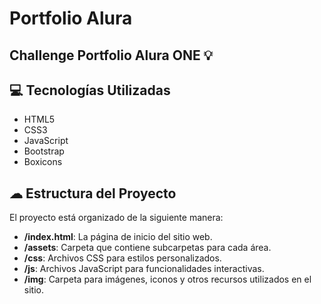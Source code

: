 # Portfolio Alura
## Challenge Portfolio Alura ONE 💡

## 💻 Tecnologías Utilizadas

- HTML5
- CSS3
- JavaScript
- Bootstrap
- Boxicons

## ☁ Estructura del Proyecto

El proyecto está organizado de la siguiente manera:

- **/index.html**: La página de inicio del sitio web.
- **/assets**: Carpeta que contiene subcarpetas para cada área.
- **/css**: Archivos CSS para estilos personalizados.
- **/js**: Archivos JavaScript para funcionalidades interactivas.
- **/img**: Carpeta para imágenes, iconos y otros recursos utilizados en el sitio.


